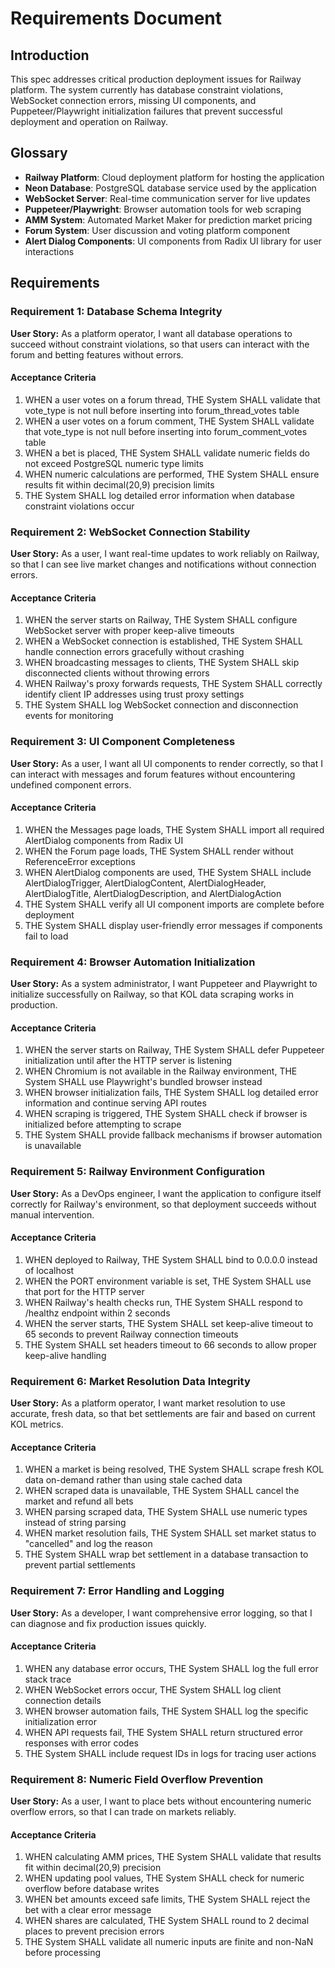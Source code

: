 # Requirements Document

## Introduction

This spec addresses critical production deployment issues for Railway platform. The system currently has database constraint violations, WebSocket connection errors, missing UI components, and Puppeteer/Playwright initialization failures that prevent successful deployment and operation on Railway.

## Glossary

- **Railway Platform**: Cloud deployment platform for hosting the application
- **Neon Database**: PostgreSQL database service used by the application
- **WebSocket Server**: Real-time communication server for live updates
- **Puppeteer/Playwright**: Browser automation tools for web scraping
- **AMM System**: Automated Market Maker for prediction market pricing
- **Forum System**: User discussion and voting platform component
- **Alert Dialog Components**: UI components from Radix UI library for user interactions

## Requirements

### Requirement 1: Database Schema Integrity

**User Story:** As a platform operator, I want all database operations to succeed without constraint violations, so that users can interact with the forum and betting features without errors.

#### Acceptance Criteria

1. WHEN a user votes on a forum thread, THE System SHALL validate that vote_type is not null before inserting into forum_thread_votes table
2. WHEN a user votes on a forum comment, THE System SHALL validate that vote_type is not null before inserting into forum_comment_votes table
3. WHEN a bet is placed, THE System SHALL validate numeric fields do not exceed PostgreSQL numeric type limits
4. WHEN numeric calculations are performed, THE System SHALL ensure results fit within decimal(20,9) precision limits
5. THE System SHALL log detailed error information when database constraint violations occur

### Requirement 2: WebSocket Connection Stability

**User Story:** As a user, I want real-time updates to work reliably on Railway, so that I can see live market changes and notifications without connection errors.

#### Acceptance Criteria

1. WHEN the server starts on Railway, THE System SHALL configure WebSocket server with proper keep-alive timeouts
2. WHEN a WebSocket connection is established, THE System SHALL handle connection errors gracefully without crashing
3. WHEN broadcasting messages to clients, THE System SHALL skip disconnected clients without throwing errors
4. WHEN Railway's proxy forwards requests, THE System SHALL correctly identify client IP addresses using trust proxy settings
5. THE System SHALL log WebSocket connection and disconnection events for monitoring

### Requirement 3: UI Component Completeness

**User Story:** As a user, I want all UI components to render correctly, so that I can interact with messages and forum features without encountering undefined component errors.

#### Acceptance Criteria

1. WHEN the Messages page loads, THE System SHALL import all required AlertDialog components from Radix UI
2. WHEN the Forum page loads, THE System SHALL render without ReferenceError exceptions
3. WHEN AlertDialog components are used, THE System SHALL include AlertDialogTrigger, AlertDialogContent, AlertDialogHeader, AlertDialogTitle, AlertDialogDescription, and AlertDialogAction
4. THE System SHALL verify all UI component imports are complete before deployment
5. THE System SHALL display user-friendly error messages if components fail to load

### Requirement 4: Browser Automation Initialization

**User Story:** As a system administrator, I want Puppeteer and Playwright to initialize successfully on Railway, so that KOL data scraping works in production.

#### Acceptance Criteria

1. WHEN the server starts on Railway, THE System SHALL defer Puppeteer initialization until after the HTTP server is listening
2. WHEN Chromium is not available in the Railway environment, THE System SHALL use Playwright's bundled browser instead
3. WHEN browser initialization fails, THE System SHALL log detailed error information and continue serving API routes
4. WHEN scraping is triggered, THE System SHALL check if browser is initialized before attempting to scrape
5. THE System SHALL provide fallback mechanisms if browser automation is unavailable

### Requirement 5: Railway Environment Configuration

**User Story:** As a DevOps engineer, I want the application to configure itself correctly for Railway's environment, so that deployment succeeds without manual intervention.

#### Acceptance Criteria

1. WHEN deployed to Railway, THE System SHALL bind to 0.0.0.0 instead of localhost
2. WHEN the PORT environment variable is set, THE System SHALL use that port for the HTTP server
3. WHEN Railway's health checks run, THE System SHALL respond to /healthz endpoint within 2 seconds
4. WHEN the server starts, THE System SHALL set keep-alive timeout to 65 seconds to prevent Railway connection timeouts
5. THE System SHALL set headers timeout to 66 seconds to allow proper keep-alive handling

### Requirement 6: Market Resolution Data Integrity

**User Story:** As a platform operator, I want market resolution to use accurate, fresh data, so that bet settlements are fair and based on current KOL metrics.

#### Acceptance Criteria

1. WHEN a market is being resolved, THE System SHALL scrape fresh KOL data on-demand rather than using stale cached data
2. WHEN scraped data is unavailable, THE System SHALL cancel the market and refund all bets
3. WHEN parsing scraped data, THE System SHALL use numeric types instead of string parsing
4. WHEN market resolution fails, THE System SHALL set market status to "cancelled" and log the reason
5. THE System SHALL wrap bet settlement in a database transaction to prevent partial settlements

### Requirement 7: Error Handling and Logging

**User Story:** As a developer, I want comprehensive error logging, so that I can diagnose and fix production issues quickly.

#### Acceptance Criteria

1. WHEN any database error occurs, THE System SHALL log the full error stack trace
2. WHEN WebSocket errors occur, THE System SHALL log client connection details
3. WHEN browser automation fails, THE System SHALL log the specific initialization error
4. WHEN API requests fail, THE System SHALL return structured error responses with error codes
5. THE System SHALL include request IDs in logs for tracing user actions

### Requirement 8: Numeric Field Overflow Prevention

**User Story:** As a user, I want to place bets without encountering numeric overflow errors, so that I can trade on markets reliably.

#### Acceptance Criteria

1. WHEN calculating AMM prices, THE System SHALL validate that results fit within decimal(20,9) precision
2. WHEN updating pool values, THE System SHALL check for numeric overflow before database writes
3. WHEN bet amounts exceed safe limits, THE System SHALL reject the bet with a clear error message
4. WHEN shares are calculated, THE System SHALL round to 2 decimal places to prevent precision errors
5. THE System SHALL validate all numeric inputs are finite and non-NaN before processing
